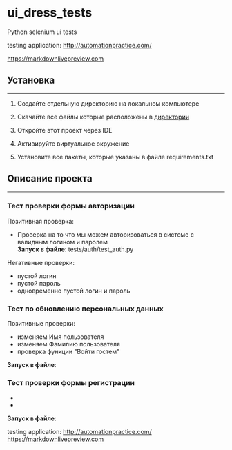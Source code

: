 # ui_dress_tests
Python selenium ui tests



testing application: http://automationpractice.com/


https://markdownlivepreview.com


## Установка
***
1. Создайте отдельную директорию на локальном компьютере
2. Скачайте все файлы которые расположены в [директории](https://github.com/berpress/ui_dress_tests)
3. Откройте этот проект через IDE
4. Активируйте виртуальное окружение
   
5. Установите все пакеты, которые указаны в файле requirements.txt

## Описание проекта
***

### Тест проверки формы авторизации
Позитивная проверка:
* Проверка на то что мы можем авторизоваться в системе с валидным логином и паролем<br>
__Запуск в файле__: tests/auth/test_auth.py

Негативные проверки:
* пустой логин
* пустой пароль
* одновременно пустой логин и пароль

### Тест по обновлению персональных данных
Позитивные проверки:
* изменяем Имя пользователя
* изменяем Фамилию пользователя
* проверка функции "Войти гостем"

__Запуск в файле__: 
### Тест проверки формы регистрации
*
*
__Запуск в файле__: 



testing application: http://automationpractice.com/
https://markdownlivepreview.com




